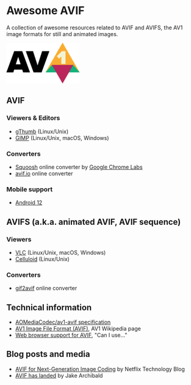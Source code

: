# Awesome AVIF

A collection of awesome resources related to AVIF and AVIFS, the AV1 image formats for still and animated images.

![AV1 logo](./images/av1.png)

## AVIF

### Viewers & Editors

- [gThumb](https://wiki.gnome.org/Apps/Gthumb) (Linux/Unix)
- [GIMP](https://www.gimp.org/) (Linux/Unix, macOS, Windows)

### Converters

- [Squoosh](https://squoosh.app/) online converter by [Google Chrome Labs](https://github.com/GoogleChromeLabs)
- [avif.io](https://avif.io/) online converter

### Mobile support

- [Android 12](https://developer.android.com/about/versions/12/features)

## AVIFS (a.k.a. animated AVIF, AVIF sequence)

### Viewers

- [VLC](https://www.videolan.org/vlc/) (Linux/Unix, macOS, Windows)
- [Celluloid](https://celluloid-player.github.io/) (Linux/Unix)

### Converters

- [gif2avif](https://gif2avif.com/) online converter

## Technical information

- [AOMediaCodec/av1-avif specification](https://github.com/AOMediaCodec/av1-avif)
- [AV1 Image File Format (AVIF)](<https://en.wikipedia.org/wiki/AV1#AV1_Image_File_Format_(AVIF)>), AV1 Wikipedia page
- [Web browser support for AVIF](https://caniuse.com/avif), "Can I use..."

## Blog posts and media

- [AVIF for Next-Generation Image Coding](https://netflixtechblog.com/avif-for-next-generation-image-coding-b1d75675fe4) by Netflix Technology Blog
- [AVIF has landed](https://jakearchibald.com/2020/avif-has-landed/) by Jake Archibald
